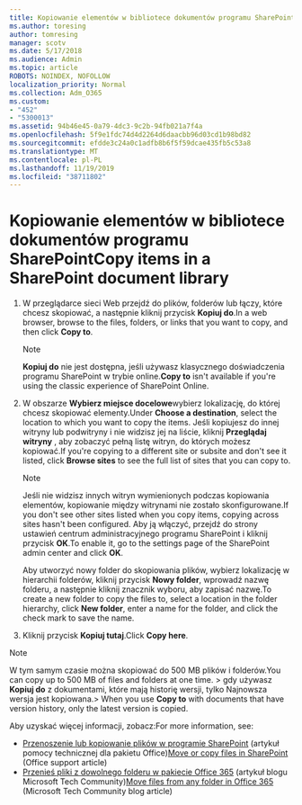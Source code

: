 ```yaml
---
title: Kopiowanie elementów w bibliotece dokumentów programu SharePoint
ms.author: toresing
author: tomresing
manager: scotv
ms.date: 5/17/2018
ms.audience: Admin
ms.topic: article
ROBOTS: NOINDEX, NOFOLLOW
localization_priority: Normal
ms.collection: Adm_O365
ms.custom:
- "452"
- "5300013"
ms.assetid: 94b46e45-0a79-4dc3-9c2b-94fb021a7f4a
ms.openlocfilehash: 5f9e1fdc74d4d2264d6daacbb96d03cd1b98bd82
ms.sourcegitcommit: efdde3c24a0c1adfb8b6f5f59dcae435fb5c53a8
ms.translationtype: MT
ms.contentlocale: pl-PL
ms.lasthandoff: 11/19/2019
ms.locfileid: "38711802"
---
```

# <a name="copy-items-in-a-sharepoint-document-library"></a><span data-ttu-id="e5bf9-102">Kopiowanie elementów w bibliotece dokumentów programu SharePoint</span><span class="sxs-lookup"><span data-stu-id="e5bf9-102">Copy items in a SharePoint document library</span></span>

1. <span data-ttu-id="e5bf9-103">W przeglądarce sieci Web przejdź do plików, folderów lub łączy, które chcesz skopiować, a następnie kliknij przycisk **Kopiuj do**.</span><span class="sxs-lookup"><span data-stu-id="e5bf9-103">In a web browser, browse to the files, folders, or links that you want to copy, and then click **Copy to**.</span></span>

    > [!NOTE]
    > <span data-ttu-id="e5bf9-104">**Kopiuj do** nie jest dostępna, jeśli używasz klasycznego doświadczenia programu SharePoint w trybie online.</span><span class="sxs-lookup"><span data-stu-id="e5bf9-104">**Copy to** isn't available if you're using the classic experience of SharePoint Online.</span></span>
  
2. <span data-ttu-id="e5bf9-105">W obszarze **Wybierz miejsce docelowe**wybierz lokalizację, do której chcesz skopiować elementy.</span><span class="sxs-lookup"><span data-stu-id="e5bf9-105">Under **Choose a destination**, select the location to which you want to copy the items.</span></span> <span data-ttu-id="e5bf9-106">Jeśli kopiujesz do innej witryny lub podwitryny i nie widzisz jej na liście, kliknij **Przeglądaj witryny** , aby zobaczyć pełną listę witryn, do których możesz kopiować.</span><span class="sxs-lookup"><span data-stu-id="e5bf9-106">If you're copying to a different site or subsite and don't see it listed, click **Browse sites** to see the full list of sites that you can copy to.</span></span>

    > [!NOTE]
    > <span data-ttu-id="e5bf9-107">Jeśli nie widzisz innych witryn wymienionych podczas kopiowania elementów, kopiowanie między witrynami nie zostało skonfigurowane.</span><span class="sxs-lookup"><span data-stu-id="e5bf9-107">If you don't see other sites listed when you copy items, copying across sites hasn't been configured.</span></span> <span data-ttu-id="e5bf9-108">Aby ją włączyć, przejdź do strony ustawień centrum administracyjnego programu SharePoint i kliknij przycisk **OK**.</span><span class="sxs-lookup"><span data-stu-id="e5bf9-108">To enable it, go to the settings page of the SharePoint admin center and click **OK**.</span></span>
  
    <span data-ttu-id="e5bf9-109">Aby utworzyć nowy folder do skopiowania plików, wybierz lokalizację w hierarchii folderów, kliknij przycisk **Nowy folder**, wprowadź nazwę folderu, a następnie kliknij znacznik wyboru, aby zapisać nazwę.</span><span class="sxs-lookup"><span data-stu-id="e5bf9-109">To create a new folder to copy the files to, select a location in the folder hierarchy, click **New folder**, enter a name for the folder, and click the check mark to save the name.</span></span>

3. <span data-ttu-id="e5bf9-110">Kliknij przycisk **Kopiuj tutaj**.</span><span class="sxs-lookup"><span data-stu-id="e5bf9-110">Click **Copy here**.</span></span>

> [!NOTE]
> <span data-ttu-id="e5bf9-111">W tym samym czasie można skopiować do 500 MB plików i folderów.</span><span class="sxs-lookup"><span data-stu-id="e5bf9-111">You can copy up to 500 MB of files and folders at one time.</span></span> <span data-ttu-id="e5bf9-112">> gdy używasz **Kopiuj do** z dokumentami, które mają historię wersji, tylko Najnowsza wersja jest kopiowana.</span><span class="sxs-lookup"><span data-stu-id="e5bf9-112">>  When you use **Copy to** with documents that have version history, only the latest version is copied.</span></span>
  
<span data-ttu-id="e5bf9-113">Aby uzyskać więcej informacji, zobacz:</span><span class="sxs-lookup"><span data-stu-id="e5bf9-113">For more information, see:</span></span>

 - <span data-ttu-id="e5bf9-114">[Przenoszenie lub kopiowanie plików w programie SharePoint](https://support.office.com/article/move-or-copy-files-in-sharepoint-00e2f483-4df3-46be-a861-1f5f0c1a87bc) (artykuł pomocy technicznej dla pakietu Office)</span><span class="sxs-lookup"><span data-stu-id="e5bf9-114">[Move or copy files in SharePoint](https://support.office.com/article/move-or-copy-files-in-sharepoint-00e2f483-4df3-46be-a861-1f5f0c1a87bc) (Office support article)</span></span>
 - <span data-ttu-id="e5bf9-115">[Przenieś pliki z dowolnego folderu w pakiecie Office 365](https://techcommunity.microsoft.com/t5/Microsoft-SharePoint-Blog/Now-move-files-anywhere-in-Office-365-SharePoint-and-OneDrive/ba-p/146973) (artykuł blogu Microsoft Tech Community)</span><span class="sxs-lookup"><span data-stu-id="e5bf9-115">[Move files from any folder in Office 365](https://techcommunity.microsoft.com/t5/Microsoft-SharePoint-Blog/Now-move-files-anywhere-in-Office-365-SharePoint-and-OneDrive/ba-p/146973) (Microsoft Tech Community blog article)</span></span>   